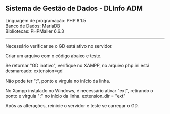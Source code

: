 <h2>Sistema de Gestão de Dados - DLInfo ADM</h2>

Linguagem de programação: PHP 8.1.5<br>
Banco de Dados: MariaDB<br>
Bibliotecas: PHPMailer 6.6.3<br>

<hr>

Necessário verificar se o GD está ativo no servidor.

Criar um arquivo com o código abaixo e teste.
<?php
if (extension_loaded('gd')) {
print 'GD ativo';
} else {
print 'GD inativo';
}
phpinfo();
?>

Se retornar "GD inativo", verifique no XAMPP, no arquivo php.ini está desmarcado:
extension=gd

Não pode ter ";", ponto e vírgula no início da linha.

No Xampp instalado no Windows, é necessário ativar "ext", retirando o ponto e vírgula ";" no início da linha.
extension_dir = "ext"

Após as alterações, reinicie o servidor e teste se carregar o GD.
